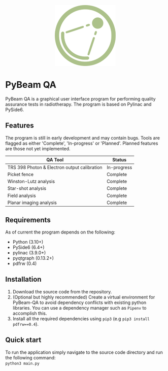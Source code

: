 <p align="center">
<img src="https://github.com/Quantico-Bullet/PyBeam-QA/blob/main/ui/qt_ui/icons/ic_app_alt.svg?sanitize=true">
</p>

# PyBeam QA

PyBeam QA is a graphical user interface program for performing quality assurance tests in radiotherapy. The program is based on Pylinac and PySide6.

## Features
The program is still in early development and may contain bugs. Tools are flagged as either 
'Complete', 'In-progress' or 'Planned'. Planned features are those not yet implemented.

| QA Tool | Status |
| --------------- | --------------- |
| TRS 398 Photon & Electron output calibration | In-progress |
| Picket fence | Complete |
| Winston-Lutz analysis | Complete |
| Star-shot analysis | Complete |
| Field analysis | Complete |
| Planar imaging analysis | Complete |

## Requirements
As of current the program depends on the following:
- Python (3.10+)
- PySide6 (6.4+)
- pylinac (3.9.0+)
- pyqtgraph (0.13.2+)
- pdfrw (0.4)

## Installation
1. Download the source code from the repository.
2. (Optional but highly recommended) Create a virtual environment for PyBeam-QA to avoid dependency conflicts
with existing python libraries. You can use a dependency manager such as `Pipenv` to accomplish this.
3. Install all the required dependencies using `pip3` (e.g `pip3 install pdfrw==0.4`).

## Quick start
To run the application simply navigate to the source code directory and run the following command:\
`python3 main.py`
